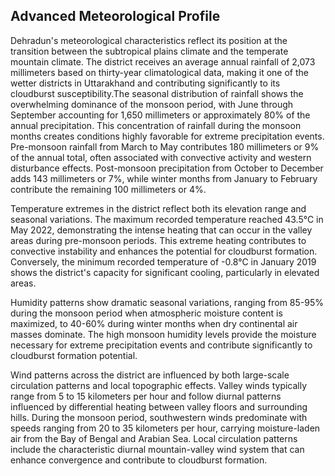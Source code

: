 ## Advanced Meteorological Profile

Dehradun's meteorological characteristics reflect its position at the transition between the subtropical plains climate and the temperate mountain climate. The district receives an average annual rainfall of 2,073 millimeters based on thirty-year climatological data, making it one of the wetter districts in Uttarakhand and contributing significantly to its cloudburst susceptibility.The seasonal distribution of rainfall shows the overwhelming dominance of the monsoon period, with June through September accounting for 1,650 millimeters or approximately 80% of the annual precipitation. This concentration of rainfall during the monsoon months creates conditions highly favorable for extreme precipitation events. Pre-monsoon rainfall from March to May contributes 180 millimeters or 9% of the annual total, often associated with convective activity and western disturbance effects. Post-monsoon precipitation from October to December adds 143 millimeters or 7%, while winter months from January to February contribute the remaining 100 millimeters or 4%.

Temperature extremes in the district reflect both its elevation range and seasonal variations. The maximum recorded temperature reached 43.5°C in May 2022, demonstrating the intense heating that can occur in the valley areas during pre-monsoon periods. This extreme heating contributes to convective instability and enhances the potential for cloudburst formation. Conversely, the minimum recorded temperature of -0.8°C in January 2019 shows the district's capacity for significant cooling, particularly in elevated areas.

Humidity patterns show dramatic seasonal variations, ranging from 85-95% during the monsoon period when atmospheric moisture content is maximized, to 40-60% during winter months when dry continental air masses dominate. The high monsoon humidity levels provide the moisture necessary for extreme precipitation events and contribute significantly to cloudburst formation potential.

Wind patterns across the district are influenced by both large-scale circulation patterns and local topographic effects. Valley winds typically range from 5 to 15 kilometers per hour and follow diurnal patterns influenced by differential heating between valley floors and surrounding hills. During the monsoon period, southwestern winds predominate with speeds ranging from 20 to 35 kilometers per hour, carrying moisture-laden air from the Bay of Bengal and Arabian Sea. Local circulation patterns include the characteristic diurnal mountain-valley wind system that can enhance convergence and contribute to cloudburst formation.


